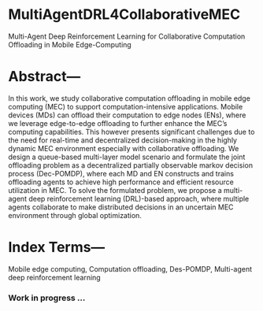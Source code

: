# MultiAgentDRL4CollaborativeMEC
Multi-Agent Deep Reinforcement Learning for Collaborative Computation Offloading in Mobile Edge-Computing

# Abstract—
In this work, we study collaborative computation offloading in mobile edge computing (MEC) to support computation-intensive applications. Mobile devices (MDs) can offload their computation to edge nodes (ENs), where we leverage edge-to-edge offloading to further enhance the MEC’s computing capabilities. This however presents significant challenges due to the need for real-time and decentralized decision-making in the highly dynamic MEC environment especially with collaborative offloading. We design a queue-based multi-layer model scenario and formulate the joint offloading problem as a decentralized partially observable markov decision process (Dec-POMDP), where each MD and EN constructs and trains offloading agents to achieve high performance and efficient resource utilization in MEC. To solve the formulated problem, we propose a multi-agent deep reinforcement learning (DRL)-based approach, where multiple agents collaborate to make distributed decisions in an uncertain MEC environment through global optimization.

# Index Terms—
Mobile edge computing, Computation offloading, Des-POMDP, Multi-agent deep reinforcement learning

### Work in progress ...
